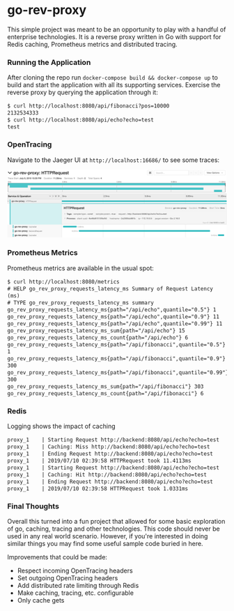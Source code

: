 # go-rev-proxy

This simple project was meant to be an opportunity to play with a handful of enterprise technologies.  It is a reverse proxy written in Go with support for Redis caching, Prometheus metrics and distributed tracing.

### Running the Application

After cloning the repo run `docker-compose build && docker-compose up` to build and start the application with all its supporting services.  Exercise the reverse proxy by querying the application through it:

```
$ curl http://localhost:8080/api/fibonacci?pos=10000
2132534333
$ curl http://localhost:8080/api/echo?echo=test
test
```

### OpenTracing

Navigate to the Jaeger UI at `http://localhost:16686/` to see some traces:

![jaeger screenshot](./docs/jaeger.png)

### Prometheus Metrics

Prometheus metrics are available in the usual spot:

```
$ curl http://localhost:8080/metrics
# HELP go_rev_proxy_requests_latency_ms Summary of Request Latency (ms)
# TYPE go_rev_proxy_requests_latency_ms summary
go_rev_proxy_requests_latency_ms{path="/api/echo",quantile="0.5"} 1
go_rev_proxy_requests_latency_ms{path="/api/echo",quantile="0.9"} 11
go_rev_proxy_requests_latency_ms{path="/api/echo",quantile="0.99"} 11
go_rev_proxy_requests_latency_ms_sum{path="/api/echo"} 15
go_rev_proxy_requests_latency_ms_count{path="/api/echo"} 6
go_rev_proxy_requests_latency_ms{path="/api/fibonacci",quantile="0.5"} 1
go_rev_proxy_requests_latency_ms{path="/api/fibonacci",quantile="0.9"} 300
go_rev_proxy_requests_latency_ms{path="/api/fibonacci",quantile="0.99"} 300
go_rev_proxy_requests_latency_ms_sum{path="/api/fibonacci"} 303
go_rev_proxy_requests_latency_ms_count{path="/api/fibonacci"} 6
```

### Redis

Logging shows the impact of caching

```
proxy_1    | Starting Request http://backend:8080/api/echo?echo=test
proxy_1    | Caching: Miss http://backend:8080/api/echo?echo=test
proxy_1    | Ending Request http://backend:8080/api/echo?echo=test
proxy_1    | 2019/07/10 02:39:58 HTTPRequest took 11.4113ms
proxy_1    | Starting Request http://backend:8080/api/echo?echo=test
proxy_1    | Caching: Hit http://backend:8080/api/echo?echo=test
proxy_1    | Ending Request http://backend:8080/api/echo?echo=test
proxy_1    | 2019/07/10 02:39:58 HTTPRequest took 1.0331ms
```

### Final Thoughts

Overall this turned into a fun project that allowed for some basic exploration of go, caching, tracing and other technologies.  This code should never be used in any real world scenario.  However, if you're interested in doing similar things you may find some useful sample code buried in here.

Improvements that could be made:

- Respect incoming OpenTracing headers
- Set outgoing OpenTracing headers
- Add distributed rate limiting through Redis
- Make caching, tracing, etc. configurable
- Only cache gets